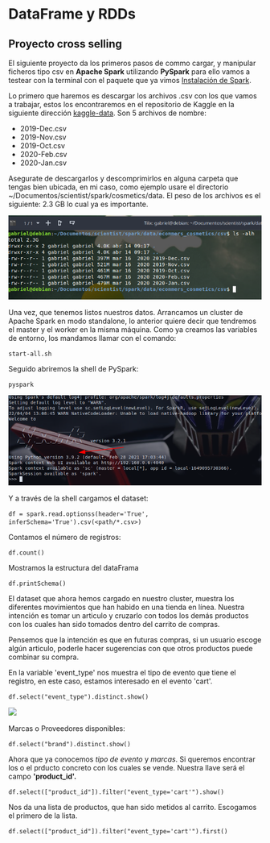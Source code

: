 # DataFrame y RDDs
## Proyecto cross selling

El siguiente proyecto da los primeros pasos de commo cargar, y manipular ficheros tipo csv en **Apache Spark** utilizando **PySpark** para ello vamos a testear con la terminal con el paquete que ya vimos [Instalación de Spark](https://github.com/gabrielfernando01/spark/blob/master/README.md).

Lo primero que haremos es descargar los archivos .csv con los que vamos a trabajar, estos los encontraremos en el repositorio de Kaggle en la siguiente dirección [kaggle-data](https://www.kaggle.com/datasets/mkechinov/ecommerce-events-history-in-cosmetics-shop). Son 5 archivos de nombre:

- 2019-Dec.csv
- 2019-Nov.csv
- 2019-Oct.csv
- 2020-Feb.csv
- 2020-Jan.csv

Asegurate de descargarlos y descomprimirlos en alguna carpeta que tengas bien ubicada, en mi caso, como ejemplo usare el directorio ~/Documentos/scientist/spark/cosmetics/data. El peso de los archivos es el siguiente: 2.3 GB lo cual ya es importante.

![](https://raw.githubusercontent.com/gabrielfernando01/spark/master/RDDs/images/weigth_data.png)

Una vez, que tenemos listos nuestros datos. Arrancamos un cluster de Apache Spark en modo standalone, lo anterior quiere decir que tendremos el master y el worker en la misma máquina. Como ya creamos las variables de entorno, los mandamos llamar con el comando:

```
start-all.sh
```

Seguido abriremos la shell de PySpark:

```
pyspark
```

![](https://raw.githubusercontent.com/gabrielfernando01/spark/master/image/pyspark.png)

Y a través de la shell cargamos el dataset:

```
df = spark.read.optionss(header='True', inferSchema='True').csv(<path/*.csv>)
````

Contamos el número de registros:

```
df.count()
```

Mostramos la estructura del dataFrama

```
df.printSchema()
```

El dataset que ahora hemos cargado en nuestro cluster, muestra los diferentes movimientos que han habido en una tienda en línea. Nuestra intención es tomar un articulo y cruzarlo con todos los demás productos con los cuales han sido tomados dentro del carrito de compras.

Pensemos que la intención es que en futuras compras, si un usuario escoge algún articulo, poderle hacer sugerencias con que otros productos puede combinar su compra.

En la variable 'event_type' nos muestra el tipo de evento que tiene el registro, en este caso, estamos interesado en el evento 'cart'.

```
df.select("event_type").distinct.show()
```

![](https://raw.githubusercontent.com/gabrielfernando01/spark/master/RDDs/images/event_type.png)

Marcas o Proveedores disponibles:

```
df.select("brand").distinct.show()
```

Ahora que ya conocemos _tipo de evento_ y _marcas_. Si queremos encontrar los o el prducto concreto con los cuales se vende. Nuestra llave será el campo **'product_id'.**

```
df.select(["product_id"]).filter("event_type='cart'").show()
```

Nos da una lista de productos, que han sido metidos al carrito. Escogamos el primero de la lista.

```
df.select(["product_id"]).filter("event_type='cart'").first()
```


